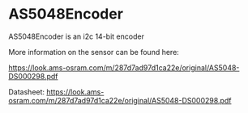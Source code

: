 # AS5048Encoder

AS5048Encoder is an i2c 14-bit encoder

More information on the sensor can be found here:

https://look.ams-osram.com/m/287d7ad97d1ca22e/original/AS5048-DS000298.pdf

Datasheet: https://look.ams-osram.com/m/287d7ad97d1ca22e/original/AS5048-DS000298.pdf